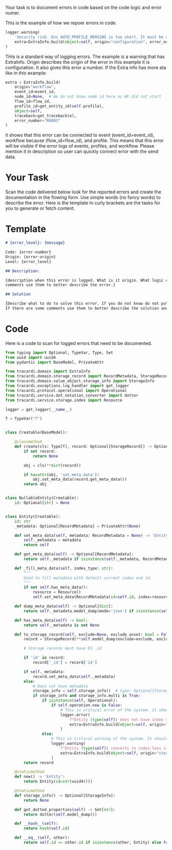 Your task is to document errors in code based on the code logic and error numer.

This is the example of how we repoer errors in code.

```python
logger.warning(
    'Security risk. Env AUTO_PROFILE_MERGING is too short. It must be at least 20 chars long.',
    extra=ExtraInfo.build(object=self, origin="configuration", error_number="C0004")
)
```

THis is a standard way of logging errors. The example is a warning that has ExtraInfo. Origin describes the origin of
the error in this example it is configuration. It also gives this error a number.
If the Extra info has more ata like in this example:

```python
extra = ExtraInfo.build(
    origin="workflow",
    event_id=event_id,
    node_id=None,  # We do not know node id here as WF did not start
    flow_id=flow_id,
    profile_id=get_entity_id(self.profile),
    object=self,
    traceback=get_traceback(e),
    error_number="R0003"
)
```

it shows that this error can be connected to event (event_id=event_id), workflow because (flow_id=flow_id), and profile.
This means that this error will be visible if the error logs of events, profiles, and workflow. Please mention it in
description so user can quickly connect error with the send data.

# Your Task

Scan the code delivered below look for the reported errors and create the documentation in the flowing form. Use simple
words (no fancy words) to describe the error. Here is the
template In curly brackets are the tasks for you to generate or fetch content.

# Template

```md
# {error_level}: {message}

Code: {error-number}
Origin: {error-origin}
Level: {error_level}

## Description:

{description when this error is logged. What is it origin. What logic caused to log this error. If there are some
comments use them to better describe the error.}

## Solution

{Describe what to do to solve this error. If you do not know do not put this section (## Solution) in the documentation.
If there are some comments use them to better describe the solution and what should the user do.}
```

# Code

Here is a code to scan for logged errors that need to be documented.

```python
from typing import Optional, TypeVar, Type, Set
from uuid import uuid4
from pydantic import BaseModel, PrivateAttr

from tracardi.domain import ExtraInfo
from tracardi.domain.storage_record import RecordMetadata, StorageRecord
from tracardi.domain.value_object.storage_info import StorageInfo
from tracardi.exceptions.log_handler import get_logger
from tracardi.protocol.operational import Operational
from tracardi.service.dot_notation_converter import dotter
from tracardi.service.storage.index import Resource

logger = get_logger(__name__)

T = TypeVar("T")


class Creatable(BaseModel):

    @classmethod
    def create(cls: Type[T], record: Optional[StorageRecord]) -> Optional[T]:
        if not record:
            return None

        obj = cls(**dict(record))

        if hasattr(obj, 'set_meta_data'):
            obj.set_meta_data(record.get_meta_data())
        return obj


class NullableEntity(Creatable):
    id: Optional[str] = None


class Entity(Creatable):
    id: str
    _metadata: Optional[RecordMetadata] = PrivateAttr(None)

    def set_meta_data(self, metadata: RecordMetadata = None) -> 'Entity':
        self._metadata = metadata
        return self

    def get_meta_data(self) -> Optional[RecordMetadata]:
        return self._metadata if isinstance(self._metadata, RecordMetadata) else None

    def _fill_meta_data(self, index_type: str):
        """
        Used to fill metadata with default current index and id.
        """
        if not self.has_meta_data():
            resource = Resource()
            self.set_meta_data(RecordMetadata(id=self.id, index=resource[index_type].get_write_index()))

    def dump_meta_data(self) -> Optional[dict]:
        return self._metadata.model_dump(mode='json') if isinstance(self._metadata, RecordMetadata) else None

    def has_meta_data(self) -> bool:
        return self._metadata is not None

    def to_storage_record(self, exclude=None, exclude_unset: bool = False) -> StorageRecord:
        record = StorageRecord(**self.model_dump(exclude=exclude, exclude_unset=exclude_unset))

        # Storage records must have ES _id

        if 'id' in record:
            record['_id'] = record['id']

        if self._metadata:
            record.set_meta_data(self._metadata)
        else:
            # Does not have metadata
            storage_info = self.storage_info()  # type: Optional[StorageInfo]
            if storage_info and storage_info.multi is True:
                if isinstance(self, Operational):
                    if self.operation.new is False:
                        # This is critical error of the system. It should be reported to the vendor.
                        logger.error(
                            f"Entity {type(self)} does not have index set. And it is not new.",
                            extra=ExtraInfo.build(object=self, origin="storage", error_number="S0001")
                        )
                else:
                    # This is critical warning of the system. It should be reported to the vendor.
                    logger.warning(
                        f"Entity {type(self)} converts to index-less storage record.",
                        extra=ExtraInfo.build(object=self, origin="storage", error_number="S0002")
                    )
        return record

    @staticmethod
    def new() -> 'Entity':
        return Entity(id=str(uuid4()))

    @staticmethod
    def storage_info() -> Optional[StorageInfo]:
        return None

    def get_dotted_properties(self) -> Set[str]:
        return dotter(self.model_dump())

    def __hash__(self):
        return hash(self.id)

    def __eq__(self, other):
        return self.id == other.id if isinstance(other, Entity) else False


```
